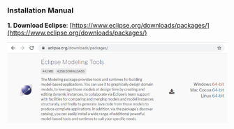 ### Installation Manual

__1. Download Eclipse__: [https://www.eclipse.org/downloads/packages/](https://www.eclipse.org/downloads/packages/) 

![Select __Package__Modeling Tools](../assets/img/eclipse-modeling-tools.png)
